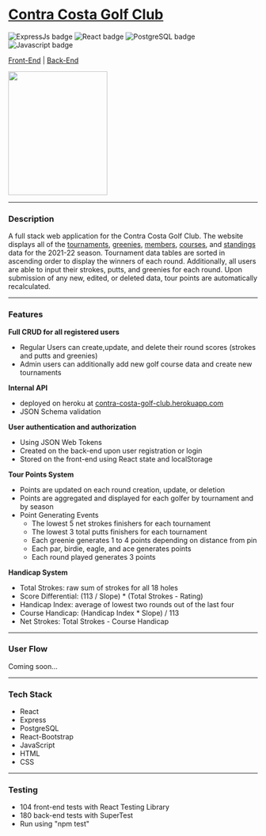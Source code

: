 
# [Contra Costa Golf Club](https://ccgc.surge.sh/)


![ExpressJs badge](https://img.shields.io/badge/Express.js-404D59?style=for-the-badge)
![React badge](https://img.shields.io/badge/React-20232A?style=for-the-badge&logo=react&logoColor=61DAFB)
![PostgreSQL badge](https://img.shields.io/badge/PostgreSQL-316192?style=for-the-badge&logo=postgresql&logoColor=white)
![Javascript badge](https://img.shields.io/badge/JavaScript-F7DF1E?style=for-the-badge&logo=javascript&logoColor=black)

[Front-End](https://github.com/MattPereira/ccgc-frontend) | 
[Back-End](https://github.com/MattPereira/ccgc-backend)

<img src="https://i.ibb.co/72nKCSf/ccgc-Logo11.png" width="200" height="250"/>



---
### Description

A full stack web application for the Contra Costa Golf Club. The website displays all of the [tournaments](https://ccgc.surge.sh/tournaments), [greenies](https://ccgc.surge.sh/greenies), [members](https://ccgc.surge.sh/members), [courses](https://ccgc.surge.sh/courses), and [standings](https://ccgc.surge.sh/standings) data for the 2021-22 season. Tournament data tables are sorted in ascending order to display the winners of each round. Additionally, all users are able to input their strokes, putts, and greenies for each round. Upon submission of any new, edited, or deleted data, tour points are automatically recalculated. 

---
### Features
**Full CRUD for all registered users**
  * Regular Users can create,update, and delete their round scores (strokes and putts and greenies) 
  * Admin users can additionally add new golf course data and create new tournaments

**Internal API**
  * deployed on heroku at [contra-costa-golf-club.herokuapp.com](https://contra-costa-golf-club.herokuapp.com/)
  * JSON Schema validation
  
**User authentication and authorization**
  * Using JSON Web Tokens 
  * Created on the back-end upon user registration or login
  * Stored on the front-end using React state and localStorage

**Tour Points System**
  * Points are updated on each round creation, update, or deletion
  * Points are aggregated and displayed for each golfer by tournament and by season
  * Point Generating Events
    * The lowest 5 net strokes finishers for each tournament
    * The lowest 3 total putts finishers for each tournament
    * Each greenie generates 1 to 4 points depending on distance from pin
    * Each par, birdie, eagle, and ace generates points
    * Each round played generates 3 points

**Handicap System**
  * Total Strokes: raw sum of strokes for all 18 holes
  * Score Differential: (113 / Slope) * (Total Strokes - Rating)
  * Handicap Index: average of lowest two rounds out of the last four
  * Course Handicap: (Handicap Index * Slope) / 113
  * Net Strokes: Total Strokes - Course Handicap

---
### **User Flow**
Coming soon...

---
### Tech Stack
* React
* Express
* PostgreSQL
* React-Bootstrap
* JavaScript
* HTML
* CSS

---
### Testing
* 104 front-end tests with React Testing Library
* 180 back-end tests with SuperTest
* Run using "npm test"
